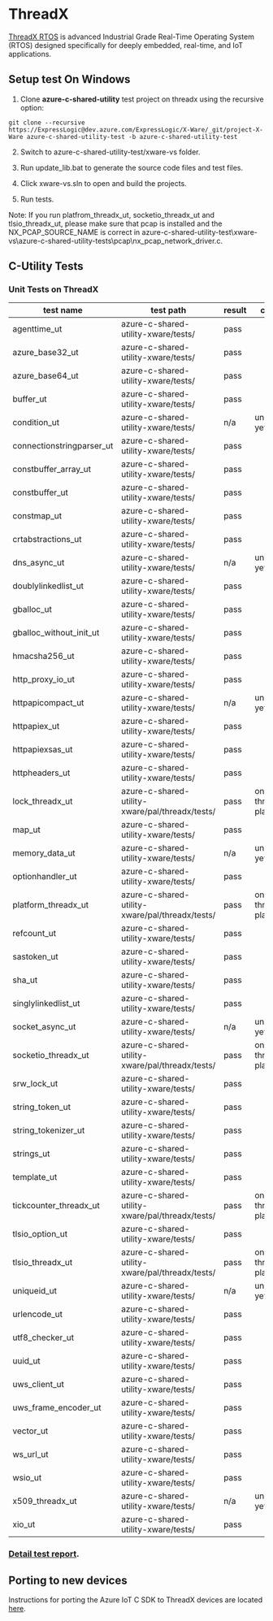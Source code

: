 
# ThreadX

[ThreadX RTOS](https://rtos.com/) is advanced Industrial Grade Real-Time Operating System (RTOS) designed specifically for deeply embedded, real-time, and IoT applications.

## Setup test On Windows

1. Clone **azure-c-shared-utility** test project on threadx using the recursive option:

```
git clone --recursive https://ExpressLogic@dev.azure.com/ExpressLogic/X-Ware/_git/project-X-Ware azure-c-shared-utility-test -b azure-c-shared-utility-test
```

2. Switch to azure-c-shared-utility-test/xware-vs folder.

3. Run update_lib.bat to generate the source code files and test files.

4. Click xware-vs.sln to open and build the projects.

5. Run tests.

Note: If you run platfrom_threadx_ut, socketio_threadx_ut and tlsio_threadx_ut, please make sure that pcap is installed and the
NX_PCAP_SOURCE_NAME is correct in azure-c-shared-utility-test\xware-vs\azure-c-shared-utility-tests\pcap\nx_pcap_network_driver.c.

## C-Utility Tests

### Unit Tests on ThreadX

|test name|test path|result|comment|
|--|--|--|--|
|agenttime_ut|azure-c-shared-utility-xware/tests/|pass||
|azure_base32_ut|azure-c-shared-utility-xware/tests/|pass||
|azure_base64_ut|azure-c-shared-utility-xware/tests/|pass||
|buffer_ut|azure-c-shared-utility-xware/tests/|pass||
|condition_ut|azure-c-shared-utility-xware/tests/|n/a|unsupported yet|
|connectionstringparser_ut|azure-c-shared-utility-xware/tests/|pass||
|constbuffer_array_ut|azure-c-shared-utility-xware/tests/|pass||
|constbuffer_ut|azure-c-shared-utility-xware/tests/|pass||
|constmap_ut|azure-c-shared-utility-xware/tests/|pass||
|crtabstractions_ut|azure-c-shared-utility-xware/tests/|pass||
|dns_async_ut|azure-c-shared-utility-xware/tests/|n/a|unsupported yet|
|doublylinkedlist_ut|azure-c-shared-utility-xware/tests/|pass||
|gballoc_ut|azure-c-shared-utility-xware/tests/|pass||
|gballoc_without_init_ut|azure-c-shared-utility-xware/tests/|pass||
|hmacsha256_ut|azure-c-shared-utility-xware/tests/|pass||
|http_proxy_io_ut|azure-c-shared-utility-xware/tests/|pass||
|httpapicompact_ut|azure-c-shared-utility-xware/tests/|n/a|unsupported yet|
|httpapiex_ut|azure-c-shared-utility-xware/tests/|pass||
|httpapiexsas_ut|azure-c-shared-utility-xware/tests/|pass||
|httpheaders_ut|azure-c-shared-utility-xware/tests/|pass||
|lock_threadx_ut|azure-c-shared-utility-xware/pal/threadx/tests/|pass|only run on threadx platfrom|
|map_ut|azure-c-shared-utility-xware/tests/|pass||
|memory_data_ut|azure-c-shared-utility-xware/tests/|n/a|unsupported yet|
|optionhandler_ut|azure-c-shared-utility-xware/tests/|pass||
|platform_threadx_ut|azure-c-shared-utility-xware/pal/threadx/tests/|pass|only run on threadx platfrom|
|refcount_ut|azure-c-shared-utility-xware/tests/|pass||
|sastoken_ut|azure-c-shared-utility-xware/tests/|pass||
|sha_ut|azure-c-shared-utility-xware/tests/|pass||
|singlylinkedlist_ut|azure-c-shared-utility-xware/tests/|pass||
|socket_async_ut|azure-c-shared-utility-xware/tests/|n/a|unsupported yet|
|socketio_threadx_ut|azure-c-shared-utility-xware/pal/threadx/tests/|pass|only run on threadx platfrom|
|srw_lock_ut|azure-c-shared-utility-xware/tests/|pass||
|string_token_ut|azure-c-shared-utility-xware/tests/|pass||
|string_tokenizer_ut|azure-c-shared-utility-xware/tests/|pass||
|strings_ut|azure-c-shared-utility-xware/tests/|pass||
|template_ut|azure-c-shared-utility-xware/tests/|pass||
|tickcounter_threadx_ut|azure-c-shared-utility-xware/pal/threadx/tests/|pass|only run on threadx platfrom|
|tlsio_option_ut|azure-c-shared-utility-xware/tests/|pass||
|tlsio_threadx_ut|azure-c-shared-utility-xware/pal/threadx/tests/|pass|only run on threadx platfrom|
|uniqueid_ut|azure-c-shared-utility-xware/tests/|n/a|unsupported yet|
|urlencode_ut|azure-c-shared-utility-xware/tests/|pass||
|utf8_checker_ut|azure-c-shared-utility-xware/tests/|pass||
|uuid_ut|azure-c-shared-utility-xware/tests/|pass||
|uws_client_ut|azure-c-shared-utility-xware/tests/|pass||
|uws_frame_encoder_ut|azure-c-shared-utility-xware/tests/|pass||
|vector_ut|azure-c-shared-utility-xware/tests/|pass||
|ws_url_ut|azure-c-shared-utility-xware/tests/|pass||
|wsio_ut|azure-c-shared-utility-xware/tests/|pass||
|x509_threadx_ut|azure-c-shared-utility-xware/tests/|n/a|unsupported yet|
|xio_ut|azure-c-shared-utility-xware/tests/|pass||

### [Detail test report](https://dev.azure.com/ExpressLogic/X-Ware/_git/project-X-Ware?path=%2Ftest_report%2Fc-utility_test_report.docx&version=GBazure-c-shared-utility-test).


## Porting to new devices

Instructions for porting the Azure IoT C SDK to ThreadX devices are located
[here](https://github.com/Azure/azure-c-shared-utility/blob/master/devdoc/porting_guide.md).
